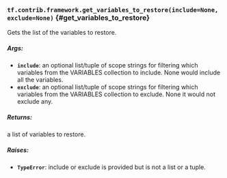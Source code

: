 ### `tf.contrib.framework.get_variables_to_restore(include=None, exclude=None)` {#get_variables_to_restore}

Gets the list of the variables to restore.

##### Args:


*  <b>`include`</b>: an optional list/tuple of scope strings for filtering which
    variables from the VARIABLES collection to include. None would include all
    the variables.
*  <b>`exclude`</b>: an optional list/tuple of scope strings for filtering which
    variables from the VARIABLES collection to exclude. None it would not
    exclude any.

##### Returns:

  a list of variables to restore.

##### Raises:


*  <b>`TypeError`</b>: include or exclude is provided but is not a list or a tuple.

